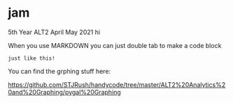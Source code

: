 # jam
5th Year ALT2 April May 2021
hi

When you use MARKDOWN you can just double tab to make a code block

    just like this!

You can find the grphing stuff here:

https://github.com/STJRush/handycode/tree/master/ALT2%20Analytics%20and%20Graphing/pygal%20Graphing
